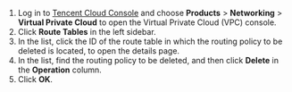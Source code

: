 1. Log in to [Tencent Cloud Console](https://console.cloud.tencent.com/) and choose **Products** > **Networking** > **Virtual Private Cloud** to open the Virtual Private Cloud (VPC) console.
2. Click **Route Tables** in the left sidebar.
3. In the list, click the ID of the route table in which the routing policy to be deleted is located, to open the details page.
4. In the list, find the routing policy to be deleted, and then click **Delete** in the **Operation** column.
5. Click **OK**.
